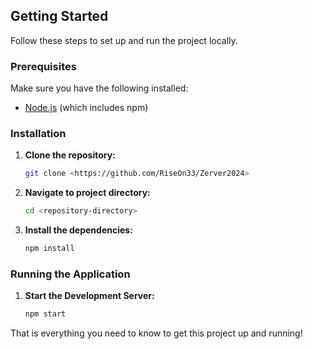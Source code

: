 ## Getting Started

Follow these steps to set up and run the project locally.

### Prerequisites

Make sure you have the following installed:

- [Node.js](https://nodejs.org/) (which includes npm)

### Installation

1. **Clone the repository:**

   ```bash
   git clone <https://github.com/RiseOn33/Zerver2024>
   ```

2. **Navigate to project directory:**

   ```bash
   cd <repository-directory>
   ```

3. **Install the dependencies:**
   ```bash
   npm install
   ```

### Running the Application

1. **Start the Development Server:**
   ```bash
   npm start
   ```

That is everything you need to know to get this project up and running!
